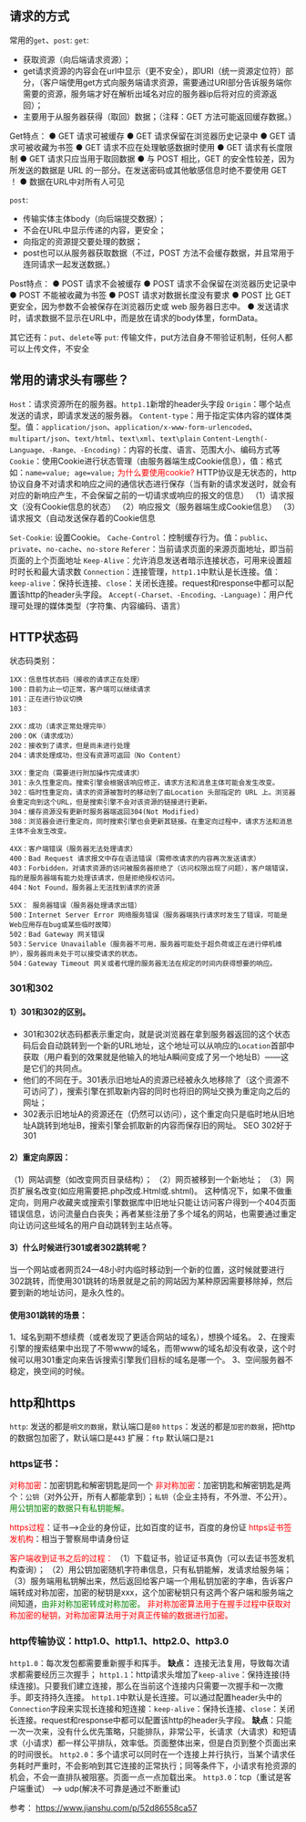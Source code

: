 ## 请求的方式
常用的`get`、`post`:
`get`:
* 获取资源（向后端请求资源）；
* get请求资源的内容会在url中显示（更不安全），即URI（统一资源定位符）部分，（客户端使用get方式向服务端请求资源，需要通过URI部分告诉服务端你需要的资源，服务端才好在解析出域名对应的服务器ip后将对应的资源返回）；
* 主要用于从服务器获得（取回）数据；（注释：GET 方法可能返回缓存数据。）

Get特点：
  ● GET 请求可被缓存
  ● GET 请求保留在浏览器历史记录中
  ● GET 请求可被收藏为书签
  ● GET 请求不应在处理敏感数据时使用
  ● GET 请求有长度限制
  ● GET 请求只应当用于取回数据
  ● 与 POST 相比，GET 的安全性较差，因为所发送的数据是 URL 的一部分。在发送密码或其他敏感信息时绝不要使用 GET ！
  ● 数据在URL中对所有人可见

`post`: 
* 传输实体主体body（向后端提交数据）；
* 不会在URL中显示传递的内容，更安全；
* 向指定的资源提交要处理的数据；
* post也可以从服务器获取数据（不过，POST 方法不会缓存数据，并且常用于连同请求一起发送数据。）

Post特点：
  ● POST 请求不会被缓存
  ● POST 请求不会保留在浏览器历史记录中
  ● POST 不能被收藏为书签
  ● POST 请求对数据长度没有要求
  ● POST 比 GET 更安全，因为参数不会被保存在浏览器历史或 web 服务器日志中。
  ● 发送请求时，请求数据不显示在URL中，而是放在请求的body体里，formData。

其它还有：`put`、`delete`等
`put`: 传输文件，put方法自身不带验证机制，任何人都可以上传文件，不安全

## 常用的请求头有哪些？
`Host`：请求资源所在的服务器。`http1.1`新增的header头字段
`Origin`：哪个站点发送的请求，即请求发送的服务器。
`Content-type`：用于指定实体内容的媒体类型。值：`application/json`、`application/x-www-form-urlencoded`、`multipart/json`、`text/html`、`text\xml`、`text\plain`
`Content-Length(-Language、-Range、-Encoding)`：内容的长度、语言、范围大小、编码方式等
`Cookie`：使用Cookie进行状态管理（由服务器端生成Cookie信息），值：格式如：`name=value; age=value;`
<font color="red">为什么要使用cookie?</font> 
HTTP协议是无状态的，http协议自身不对请求和响应之间的通信状态进行保存（当有新的请求发送时，就会有对应的新响应产生，不会保留之前的一切请求或响应的报文的信息）
（1）请求报文（没有Cookie信息的状态）
（2）响应报文（服务器端生成Cookie信息）
（3）请求报文（自动发送保存着的Cookie信息

`Set-Cookie`: 设置Cookie。
`Cache-Control`：控制缓存行为。值：`public`、`private`、`no-cache`、`no-store`
`Referer`：当前请求页面的来源页面地址，即当前页面的上个页面地址
`Keep-Alive`：允许消息发送者暗示连接状态，可用来设置超时时长和最大请求数
`Connection`：连接管理，`http1.1`中默认是长连接。值：`keep-alive`：保持长连接、`close`：关闭长连接。request和response中都可以配置该http的header头字段。
`Accept(-Charset、-Encoding、-Language)`：用户代理可处理的媒体类型（字符集、内容编码、语言）

## HTTP状态码
状态码类别：
```
1XX：信息性状态码（接收的请求正在处理） 
100：目前为止一切正常，客户端可以继续请求
101：正在进行协议切换
103：

2XX：成功（请求正常处理完毕）  
200：OK（请求成功）
202：接收到了请求，但是尚未进行处理
204：请求处理成功，但没有资源可返回（No Content）

3XX：重定向（需要进行附加操作完成请求）
301：永久性重定向。搜索引擎会根据该响应修正，请求方法和消息主体可能会发生改变。
302：临时性重定向，请求的资源被暂时的移动到了由Location 头部指定的 URL 上。浏览器会重定向到这个URL，但是搜索引擎不会对该资源的链接进行更新。
304：缓存资源没有更新时服务器端返回304(Not Modified)
308：浏览器会进行重定向，同时搜索引擎也会更新其链接。在重定向过程中，请求方法和消息主体不会发生改变。

4XX：客户端错误（服务器无法处理请求）  
400：Bad Request 请求报文中存在语法错误（需修改请求的内容再次发送请求）
403：Forbidden，对请求资源的访问被服务器拒绝了（访问权限出现了问题），客户端错误，指的是服务器端有能力处理该请求，但是拒绝授权访问。
404：Not Found，服务器上无法找到请求的资源

5XX： 服务器错误（服务器处理请求出错）
500：Internet Server Error 网络服务错误（服务器端执行请求时发生了错误，可能是Web应用存在bug或某些临时故障）
502：Bad Gateway 网关错误
503：Service Unavailable（服务器不可用，服务器可能处于超负荷或正在进行停机维护），服务器尚未处于可以接受请求的状态。
504：Gateway Timeout 网关或者代理的服务器无法在规定的时间内获得想要的响应。
```
### 301和302
#### 1）301和302的区别。
* 301和302状态码都表示重定向，就是说浏览器在拿到服务器返回的这个状态码后会自动跳转到一个新的URL地址，这个地址可以从响应的`Location`首部中获取（用户看到的效果就是他输入的地址A瞬间变成了另一个地址B）——这是它们的共同点。
* 他们的不同在于。301表示旧地址A的资源已经被永久地移除了（这个资源不可访问了），搜索引擎在抓取新内容的同时也将旧的网址交换为重定向之后的网址；
* 302表示旧地址A的资源还在（仍然可以访问），这个重定向只是临时地从旧地址A跳转到地址B，搜索引擎会抓取新的内容而保存旧的网址。 SEO 302好于301
 
#### 2）重定向原因：
（1）网站调整（如改变网页目录结构）；
（2）网页被移到一个新地址；
（3）网页扩展名改变(如应用需要把.php改成.Html或.shtml)。
        这种情况下，如果不做重定向，则用户收藏夹或搜索引擎数据库中旧地址只能让访问客户得到一个404页面错误信息，访问流量白白丧失；再者某些注册了多个域名的网站，也需要通过重定向让访问这些域名的用户自动跳转到主站点等。
 
#### 3）什么时候进行301或者302跳转呢？
当一个网站或者网页24—48小时内临时移动到一个新的位置，这时候就要进行302跳转，而使用301跳转的场景就是之前的网站因为某种原因需要移除掉，然后要到新的地址访问，是永久性的。
#### 使用301跳转的场景：
1、域名到期不想续费（或者发现了更适合网站的域名），想换个域名。
2、在搜索引擎的搜索结果中出现了不带www的域名，而带www的域名却没有收录，这个时候可以用301重定向来告诉搜索引擎我们目标的域名是哪一个。
3、空间服务器不稳定，换空间的时候。


## http和https
`http`: 发送的都是`明文的数据`，默认端口是`80`
`https`：发送的都是`加密的数据`，把http的数据包加密了，默认端口是`443`
扩展：`ftp` 默认端口是`21`

### https证书：
<font color="red">对称加密</font>：加密钥匙和解密钥匙是同一个
<font color="red">非对称加密</font>：加密钥匙和解密钥匙是两个：`公钥`（对外公开，所有人都能拿到）；`私钥`（企业主持有，不外泄、不公开）。<font color="green">用公钥加密的数据只有私钥能解。</font>

<font color="red">https过程</font>：证书——>企业的身份证，比如百度的证书，百度的身份证
<font color="red">https证书签发机构</font>：相当于警察局申请身份证

<font color="red">客户端收到证书之后的过程：</font>
（1）下载证书，验证证书真伪（可以去证书签发机构查询）；
（2）用公钥加密随机字符串信息，只有私钥能解，发请求给服务端；
（3）服务端用私钥解出来，然后返回给客户端一个用私钥加密的字串，告诉客户端转成对称加密，加密的秘钥是xxx，这个加密秘钥只有这两个客户端和服务端之间知道，<font color="green">由非对称加密转成对称加密。</font>
<font color="red">非对称加密算法用于在握手过程中获取对称加密的秘钥，对称加密算法用于对真正传输的数据进行加密。</font>

### http传输协议：http1.0、http1.1、http2.0、http3.0
`http1.0`：每次发包都需要重新握手和挥手。
**缺点：** 连接无法复用，导致每次请求都需要经历三次握手；
`http1.1`：http请求头增加了`keep-alive`：保持连接(持续连接)。只要我们建立连接，那么在当前这个连接内只需要一次握手和一次撒手。即支持持久连接。
`http1.1`中默认是长连接。可以通过配置header头中的`Connection`字段来实现长连接和短连接：`keep-alive`：保持长连接、`close`：关闭长连接。request和response中都可以配置该http的header头字段。
**缺点**：只能一次一次来，没有什么优先策略，只能排队，非常公平，长请求（大请求）和短请求（小请求）都一样公平排队，效率低。页面整体出来，但是白页到整个页面出来的时间很长。
`http2.0`：多个请求可以同时在一个连接上并行执行，当某个请求任务耗时严重时，不会影响到其它连接的正常执行；同等条件下，小请求有抢资源的机会，不会一直排队被阻塞。页面一点一点加载出来。
`http3.0`：tcp（重试是客户端重试） ——> udp(解决不可靠是通过不断重试)	

参考：
https://www.jianshu.com/p/52d86558ca57